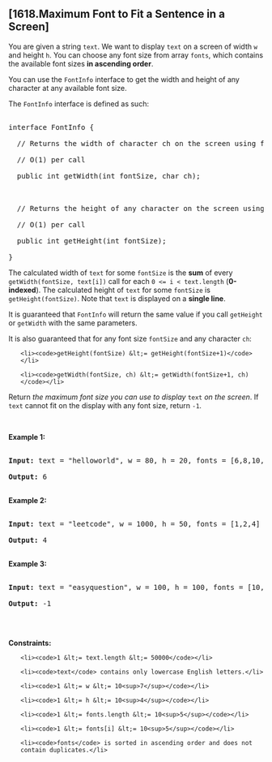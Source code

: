 ## [1618.Maximum Font to Fit a Sentence in a Screen]
<p>You are given a string <code>text</code>. We want to display <code>text</code> on a screen of width <code>w</code> and height <code>h</code>. You can choose any font size from array <code>fonts</code>, which contains the available font sizes <strong>in ascending order</strong>.</p>

<p>You can use the <code>FontInfo</code> interface to get the width and height of any character at any available font size.</p>

<p>The <code>FontInfo</code> interface is defined as such:</p>

<pre>
interface FontInfo {
  // Returns the width of character ch on the screen using font size fontSize.
  // O(1) per call
  public int getWidth(int fontSize, char ch);

  // Returns the height of any character on the screen using font size fontSize.
  // O(1) per call
  public int getHeight(int fontSize);
}</pre>

<p>The calculated width of <code>text</code> for some <code>fontSize</code> is the <strong>sum</strong> of every <code>getWidth(fontSize, text[i])</code> call for each <code>0 &lt;= i &lt; text.length</code> (<strong>0-indexed</strong>). The calculated height of <code>text</code> for some <code>fontSize</code> is <code>getHeight(fontSize)</code>. Note that <code>text</code> is displayed on a <strong>single line</strong>.</p>

<p>It is guaranteed that <code>FontInfo</code> will return the same value if you call <code>getHeight</code> or <code>getWidth</code> with the same parameters.</p>

<p>It is also guaranteed that for any font size <code>fontSize</code> and any character <code>ch</code>:</p>

<ul>
	<li><code>getHeight(fontSize) &lt;= getHeight(fontSize+1)</code></li>
	<li><code>getWidth(fontSize, ch) &lt;= getWidth(fontSize+1, ch)</code></li>
</ul>

<p>Return <em>the maximum font size you can use to display </em><code>text</code><em> on the screen</em>. If <code>text</code> cannot fit on the display with any font size, return <code>-1</code>.</p>

<p>&nbsp;</p>
<p><strong class="example">Example 1:</strong></p>

<pre>
<strong>Input:</strong> text = &quot;helloworld&quot;, w = 80, h = 20, fonts = [6,8,10,12,14,16,18,24,36]
<strong>Output:</strong> 6
</pre>

<p><strong class="example">Example 2:</strong></p>

<pre>
<strong>Input:</strong> text = &quot;leetcode&quot;, w = 1000, h = 50, fonts = [1,2,4]
<strong>Output:</strong> 4
</pre>

<p><strong class="example">Example 3:</strong></p>

<pre>
<strong>Input:</strong> text = &quot;easyquestion&quot;, w = 100, h = 100, fonts = [10,15,20,25]
<strong>Output:</strong> -1
</pre>

<p>&nbsp;</p>
<p><strong>Constraints:</strong></p>

<ul>
	<li><code>1 &lt;= text.length &lt;= 50000</code></li>
	<li><code>text</code> contains only lowercase English letters.</li>
	<li><code>1 &lt;= w &lt;= 10<sup>7</sup></code></li>
	<li><code>1 &lt;= h &lt;= 10<sup>4</sup></code></li>
	<li><code>1 &lt;= fonts.length &lt;= 10<sup>5</sup></code></li>
	<li><code>1 &lt;= fonts[i] &lt;= 10<sup>5</sup></code></li>
	<li><code>fonts</code> is sorted in ascending order and does not contain duplicates.</li>
</ul>
